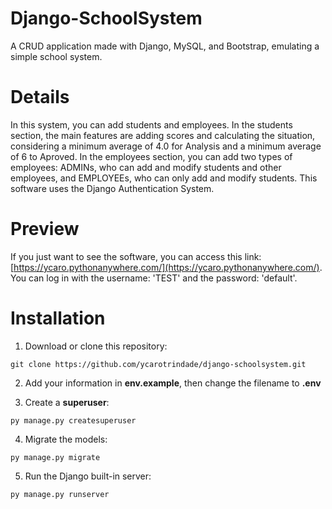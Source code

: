 # Django-SchoolSystem

A CRUD application made with Django, MySQL, and Bootstrap, emulating a simple school system.

# Details

In this system, you can add students and employees. In the students section, the main features are adding scores and calculating the situation, considering a minimum average of 4.0 for Analysis and a minimum average of 6 to Aproved. In the employees section, you can add two types of employees: ADMINs, who can add and modify students and other employees, and EMPLOYEEs, who can only add and modify students. This software uses the Django Authentication System.

# Preview

If you just want to see the software, you can access this link: [https://ycaro.pythonanywhere.com/](https://ycaro.pythonanywhere.com/). You can log in with the username: 'TEST' and the password: 'default'.

# Installation

1. Download or clone this repository:

`git clone https://github.com/ycarotrindade/django-schoolsystem.git`

2. Add your information in **env.example**, then change the filename to **.env**

3. Create a **superuser**:

`py manage.py createsuperuser`

4. Migrate the models:

`py manage.py migrate`

5. Run the Django built-in server:

`py manage.py runserver`